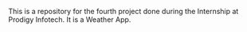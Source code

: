 This is a repository for the fourth project done during the Internship at Prodigy Infotech.
It is a Weather App.
